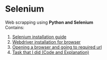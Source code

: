 # Selenium
Web scrapping using **Python and Selenium**  
Contains:
  1. [Selenium installation guide](https://github.com/Arju-nM/Selenium-with-Python/blob/master/installlingSelenium.md)
  2. [Webdriver installation for browser](https://github.com/Arju-nM/Selenium-with-Python/blob/master/installlingSelenium.md)
  3. [Opening a browser and going to required url](https://github.com/Arju-nM/Selenium-with-Python/blob/master/seleniumBasics.md)
  4. [Task that I did (Code and Explanation)]()

